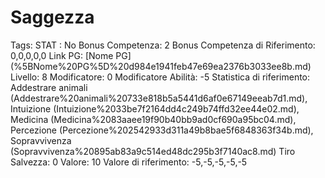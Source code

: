 # Saggezza

Tags: STAT
: No
Bonus Competenza: 2
Bonus Competenza di Riferimento: 0,0,0,0,0
Link PG: [Nome PG] (%5BNome%20PG%5D%20d984e1941feb47e69ea2376b3033ee8b.md)
Livello: 8
Modificatore: 0
Modificatore  Abilità: -5
Statistica di riferimento: Addestrare animali (Addestrare%20animali%20733e818b5a5441d6af0e67149eeab7d1.md), Intuizione (Intuizione%2033be7f2164dd4c249b74ffd32ee44e02.md), Medicina (Medicina%2083aaee19f90b40bb9ad0cf690a95bc04.md), Percezione (Percezione%202542933d311a49b8bae5f6848363f34b.md), Sopravvivenza (Sopravvivenza%20895ab83a9c514ed48dc295b3f7140ac8.md)
Tiro Salvezza: 0
Valore: 10
Valore di riferimento: -5,-5,-5,-5,-5